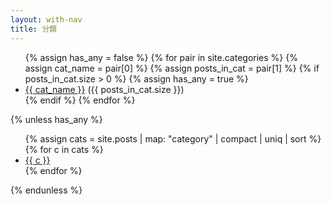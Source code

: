 ```yaml
---
layout: with-nav
title: 分類
---
```


<h1 style="display:none">分類</h1>

<ul>
{% assign has_any = false %}
{% for pair in site.categories %}
  {% assign cat_name = pair[0] %}
  {% assign posts_in_cat = pair[1] %}
  {% if posts_in_cat.size > 0 %}
    {% assign has_any = true %}
    <li><a href="{{ '/blog' | relative_url }}?category={{ cat_name | uri_escape }}">{{ cat_name }}</a> ({{ posts_in_cat.size }})</li>
  {% endif %}
{% endfor %}
</ul>

{% unless has_any %}
  <!-- 後備：舊文還在用單數 category -->
  <ul>
  {% assign cats = site.posts | map: "category" | compact | uniq | sort %}
  {% for c in cats %}
    <li><a href="{{ '/blog' | relative_url }}?category={{ c | uri_escape }}">{{ c }}</a></li>
  {% endfor %}
  </ul>
{% endunless %}
